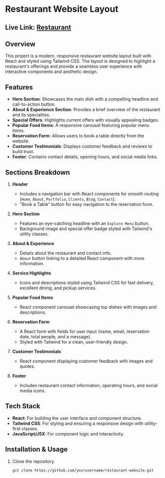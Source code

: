 # Restaurant Website Layout

## Live Link: [Restaurant](https://restaurant-task-psi.vercel.app/)

## Overview
This project is a modern, responsive restaurant website layout built with React and styled using Tailwind CSS. The layout is designed to highlight a restaurant's offerings and provide a seamless user experience with interactive components and aesthetic design.

## Features
- **Hero Section**: Showcases the main dish with a compelling headline and call-to-action button.
- **About & Experience Section**: Provides a brief overview of the restaurant and its specialties.
- **Special Offers**: Highlights current offers with visually appealing badges.
- **Popular Food Items**: A responsive carousel featuring popular menu items.
- **Reservation Form**: Allows users to book a table directly from the website.
- **Customer Testimonials**: Displays customer feedback and reviews to build trust.
- **Footer**: Contains contact details, opening hours, and social media links.

## Sections Breakdown
1. **Header**
   - Includes a navigation bar with React components for smooth routing (`Home`, `About`, `Portfolio`, `Clients`, `Blog`, `Contact`).
   - "Book a Table" button for easy navigation to the reservation form.

2. **Hero Section**
   - Features an eye-catching headline with an `Explore Menu` button.
   - Background image and special offer badge styled with Tailwind's utility classes.

3. **About & Experience**
   - Details about the restaurant and contact info.
   - `About` button linking to a detailed React component with more information.

4. **Service Highlights**
   - Icons and descriptions styled using Tailwind CSS for fast delivery, excellent dining, and pickup services.

5. **Popular Food Items**
   - React component carousel showcasing top dishes with images and descriptions.

6. **Reservation Form**
   - A React form with fields for user input (name, email, reservation date, total people, and a message).
   - Styled with Tailwind for a clean, user-friendly design.

7. **Customer Testimonials**
   - React component displaying customer feedback with images and quotes.

8. **Footer**
   - Includes restaurant contact information, operating hours, and social media icons.

## Tech Stack
- **React**: For building the user interface and component structure.
- **Tailwind CSS**: For styling and ensuring a responsive design with utility-first classes.
- **JavaScript/JSX**: For component logic and interactivity.

## Installation & Usage
1. Clone the repository.
   ```bash
   git clone https://github.com/yourusername/restaurant-website.git
